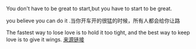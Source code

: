 You don't have to be great to start,but you have to start to be great.

you believe you can do it .当你开车开的很猛的时候，所有人都会给你让路

The fastest way to lose love is to hold it too tight, and the best way to keep love is to give it wings. [来源链接](https://www.bilibili.com/opus/659251628555108355)